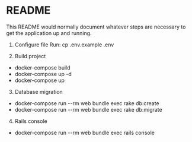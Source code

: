 # README

This README would normally document whatever steps are necessary to get the
application up and running.

1. Configure file
Run: cp .env.example .env

2. Build project
- docker-compose build
- docker-compose up -d
- docker-compose up

3. Database migration
- docker-compose run --rm web bundle exec rake db:create
- docker-compose run --rm web bundle exec rake db:migrate

4. Rails console
- docker-compose run --rm web bundle exec rails console
